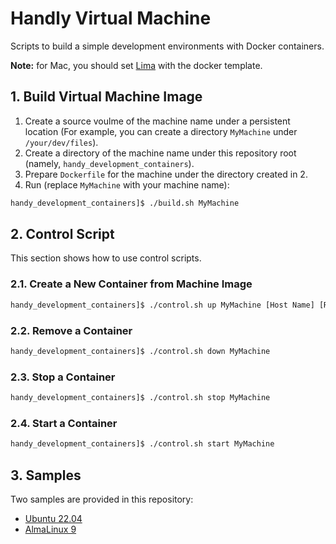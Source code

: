 # Handly Virtual Machine

Scripts to build a simple development environments with Docker containers.

**Note:** for Mac, you should set [Lima](https://github.com/lima-vm/lima/) with the docker template.

## 1. Build Virtual Machine Image

1. Create a source voulme of the machine name under a persistent location (For example, you can create a directory `MyMachine` under `/your/dev/files`). 
2. Create a directory of the machine name under this repository root (namely, `handy_development_containers`).
3. Prepare `Dockerfile` for the machine under the directory created in 2.
4. Run (replace `MyMachine` with your machine name):
```sh
handy_development_containers]$ ./build.sh MyMachine
```

## 2. Control Script

This section shows how to use control scripts.

### 2.1. Create a New Container from Machine Image

```sh
handy_development_containers]$ ./control.sh up MyMachine [Host Name] [Root of the source volumes (`/your/dev/files` etc.)]
```

### 2.2. Remove a Container

```sh
handy_development_containers]$ ./control.sh down MyMachine
```

### 2.3. Stop a Container

```sh
handy_development_containers]$ ./control.sh stop MyMachine
```

### 2.4. Start a Container

```sh
handy_development_containers]$ ./control.sh start MyMachine
```

## 3. Samples

Two samples are provided in this repository:
- [Ubuntu 22.04](./Revival)
- [AlmaLinux 9](./Sanctuary/)
